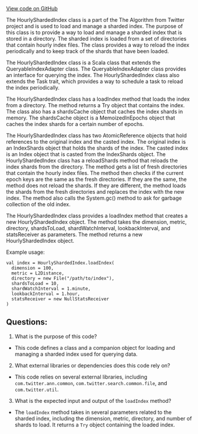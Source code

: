 [View code on GitHub](https://github.com/misbahsy/the-algorithm/ann/src/main/scala/com/twitter/ann/faiss/HourlyShardedIndex.scala)

The HourlyShardedIndex class is a part of the The Algorithm from Twitter project and is used to load and manage a sharded index. The purpose of this class is to provide a way to load and manage a sharded index that is stored in a directory. The sharded index is loaded from a set of directories that contain hourly index files. The class provides a way to reload the index periodically and to keep track of the shards that have been loaded.

The HourlyShardedIndex class is a Scala class that extends the QueryableIndexAdapter class. The QueryableIndexAdapter class provides an interface for querying the index. The HourlyShardedIndex class also extends the Task trait, which provides a way to schedule a task to reload the index periodically.

The HourlyShardedIndex class has a loadIndex method that loads the index from a directory. The method returns a Try object that contains the index. The class also has a shardsCache object that caches the index shards in memory. The shardsCache object is a MemoizedInEpochs object that caches the index shards for a certain number of epochs.

The HourlyShardedIndex class has two AtomicReference objects that hold references to the original index and the casted index. The original index is an IndexShards object that holds the shards of the index. The casted index is an Index object that is casted from the IndexShards object. The HourlyShardedIndex class has a reloadShards method that reloads the index shards from the directory. The method gets a list of fresh directories that contain the hourly index files. The method then checks if the current epoch keys are the same as the fresh directories. If they are the same, the method does not reload the shards. If they are different, the method loads the shards from the fresh directories and replaces the index with the new index. The method also calls the System.gc() method to ask for garbage collection of the old index.

The HourlyShardedIndex class provides a loadIndex method that creates a new HourlyShardedIndex object. The method takes the dimension, metric, directory, shardsToLoad, shardWatchInterval, lookbackInterval, and statsReceiver as parameters. The method returns a new HourlyShardedIndex object.

Example usage:

```
val index = HourlyShardedIndex.loadIndex(
  dimension = 100,
  metric = L2Distance,
  directory = new File("/path/to/index"),
  shardsToLoad = 10,
  shardWatchInterval = 1.minute,
  lookbackInterval = 1.hour,
  statsReceiver = new NullStatsReceiver
)
```
## Questions: 
 1. What is the purpose of this code?
- This code defines a class and a companion object for loading and managing a sharded index used for querying data.

2. What external libraries or dependencies does this code rely on?
- This code relies on several external libraries, including `com.twitter.ann.common`, `com.twitter.search.common.file`, and `com.twitter.util`.

3. What is the expected input and output of the `loadIndex` method?
- The `loadIndex` method takes in several parameters related to the sharded index, including the dimension, metric, directory, and number of shards to load. It returns a `Try` object containing the loaded index.